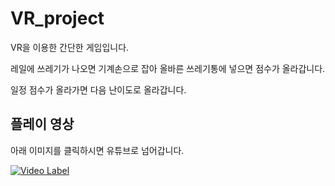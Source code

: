 # VR_project

VR을 이용한 간단한 게임입니다.

레일에 쓰레기가 나오면 기계손으로 잡아 올바른 쓰레기통에 넣으면 점수가 올라갑니다.

일정 점수가 올라가면 다음 난이도로 올라갑니다.


  
  
      
      

## 플레이 영상
아래 이미지를 클릭하시면 유튜브로 넘어갑니다.

 [![Video Label](http://img.youtube.com/vi/RxrZ5IOlXw0/0.jpg)](https://youtu.be/RxrZ5IOlXw0)
